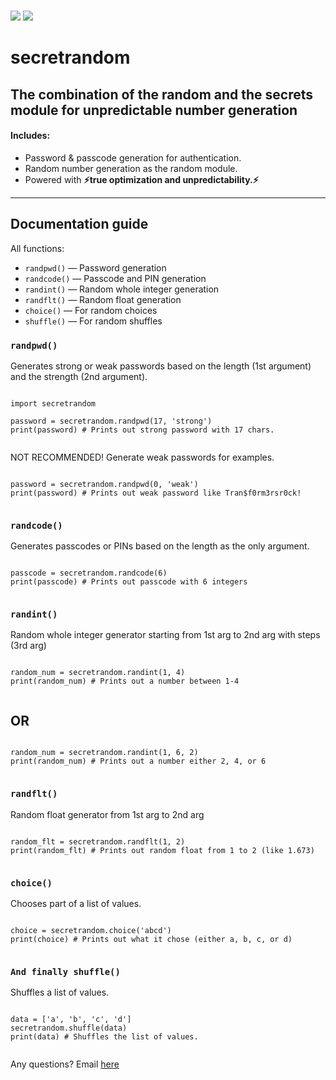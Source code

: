 \
![](https://img.shields.io/badge/pratical_for-cryptography_number_generation_and_unpredictability-blue) ![](https://img.shields.io/badge/secretrandom-v1.1rc1-orange)  

# secretrandom

## The combination of the **random** and the **secrets** module for unpredictable number generation

#### Includes:

*   Password & passcode generation for authentication.
*   Random number generation as the random module.
*   Powered with **⚡true optimization and unpredictability.⚡**

- - -

## Documentation guide

All functions:

*   `randpwd()` — Password generation
*   `randcode()` — Passcode and PIN generation
*   `randint()` — Random whole integer generation
*   `randflt()` — Random float generation
*   `choice()` — For random choices
*   `shuffle()` — For random shuffles

### `randpwd()`

Generates strong or weak passwords based on the length (1st argument) and the strength (2nd argument).

```

import secretrandom

password = secretrandom.randpwd(17, 'strong')
print(password) # Prints out strong password with 17 chars.
    
```

NOT RECOMMENDED! Generate weak passwords for examples.

```

password = secretrandom.randpwd(0, 'weak')
print(password) # Prints out weak password like Tran$f0rm3rsr0ck!
    
```

### `randcode()`

Generates passcodes or PINs based on the length as the only argument.

```

passcode = secretrandom.randcode(6)
print(passcode) # Prints out passcode with 6 integers
    
```

### `randint()`

Random whole integer generator starting from 1st arg to 2nd arg with steps (3rd arg)

```

random_num = secretrandom.randint(1, 4)
print(random_num) # Prints out a number between 1-4
    
```

## OR

```

random_num = secretrandom.randint(1, 6, 2)
print(random_num) # Prints out a number either 2, 4, or 6
    
```

### `randflt()`

Random float generator from 1st arg to 2nd arg

```

random_flt = secretrandom.randflt(1, 2)
print(random_flt) # Prints out random float from 1 to 2 (like 1.673)
    
```

### `choice()`

Chooses part of a list of values.

```

choice = secretrandom.choice('abcd')
print(choice) # Prints out what it chose (either a, b, c, or d)
    
```

### `And finally shuffle()`

Shuffles a list of values.

```

data = ['a', 'b', 'c', 'd']
secretrandom.shuffle(data)
print(data) # Shuffles the list of values.
    
```

Any questions? Email [here](mailto:albeback01@gmail.com?subject=Python%20library%20secretrandom%20question.)